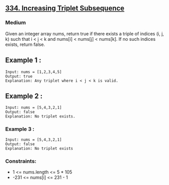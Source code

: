 ## [334. Increasing Triplet Subsequence](https://leetcode.com/problems/increasing-triplet-subsequence/)


### Medium

Given an integer array nums, return true if there exists a triple of indices (i, j, k) such that i < j < k and nums[i] < nums[j] < nums[k]. If no such indices exists, return false.
 
## Example 1 :

~~~
Input: nums = [1,2,3,4,5]
Output: true
Explanation: Any triplet where i < j < k is valid.
~~~

## Example 2 :

~~~
Input: nums = [5,4,3,2,1]
Output: false
Explanation: No triplet exists.
~~~

### Example 3 :

~~~
Input: nums = [5,4,3,2,1]
Output: false
Explanation: No triplet exists
~~~

### Constraints:

- 1 <= nums.length <= 5 * 105
- -231 <= nums[i] <= 231 - 1
